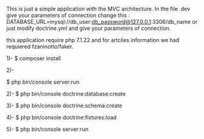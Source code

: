 This is just a simple application with the MVC architecture.
In the file .dev  give your parameters of connection 
change this : DATABASE_URL=mysql://db_user:db_password@127.0.0.1:3306/db_name
or just modify doctrine.yml and give your parameters of connection.

this application require php 7.1.22
and for artciles information we had requiered fzaninotto/faker. 

1)- 
$ composer install

2)-

$ php bin/console server:run 

2)- 
$ php bin/console doctrine:database:create

3)- 
$ php bin/console doctrine:schema:create 

4)-
$ php bin/console doctrine:fixtures:load 

5)-
$ php bin/console server:run 

